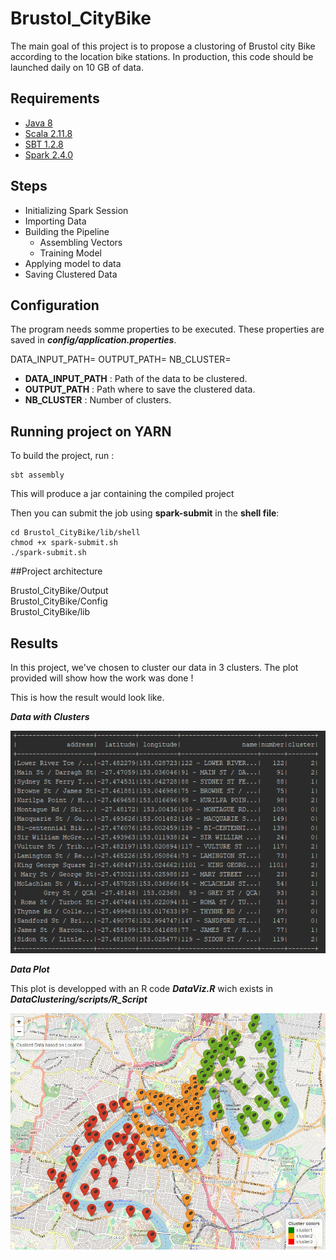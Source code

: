 # Brustol_CityBike

The main goal of this project is to propose a clustoring of Brustol city Bike  according to the location bike stations.
In production, this code should be launched daily on 10 GB of data. 

## Requirements

* [Java 8](https://www.java.com/fr/download/faq/java8.xml)
* [Scala 2.11.8](https://www.scala-lang.org/download/2.11.7.html)
* [SBT 1.2.8](https://piccolo.link/sbt-1.2.8.zip)
* [Spark 2.4.0](https://spark.apache.org/releases/spark-release-2-1-0.html)

## Steps

* Initializing Spark Session
* Importing Data
* Building the Pipeline
  * Assembling Vectors
  * Training Model
* Applying model to data
* Saving Clustered Data

## Configuration

The program needs somme properties to be executed. These properties are saved in ***config/application.properties***.

   DATA_INPUT_PATH=
   OUTPUT_PATH=
   NB_CLUSTER=
   
* **DATA_INPUT_PATH** : Path of the data to be clustered.
* **OUTPUT_PATH** : Path where to save the clustered data.
* **NB_CLUSTER** : Number of clusters.

## Running project on YARN

To build the project, run : 

    sbt assembly
    
This will produce a jar containing the compiled project

Then you can submit the job using **spark-submit** in the **shell file**:
   
    cd Brustol_CityBike/lib/shell
    chmod +x spark-submit.sh
    ./spark-submit.sh

##Project architecture

  Brustol_CityBike/Output                                                                   
  Brustol_CityBike/Config                                                                       
  Brustol_CityBike/lib   

## Results

In this project, we've chosen to cluster our data in 3 clusters. The plot provided will show how the work was done ! 

This is how the result would look like.

***Data with Clusters***

![Data Clustered](https://github.com/nackachy/DataClustering/blob/master/dataWithClusters.PNG)

***Data Plot***

This plot is developped with an R code ***DataViz.R*** wich exists in ***DataClustering/scripts/R_Script***

![Data Plot](https://github.com/mskanji/Brustol_CityBike/blob/master/Map.png)

